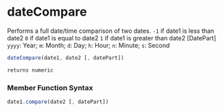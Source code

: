 # dateCompare

Performs a full date/time comparison of two dates.
 `-1` if date1 is less than date2
 `0` if date1 is equal to date2
 `1` if date1 is greater than date2
 [DatePart] `yyyy`: Year; `m`: Month; `d`: Day; `h`: Hour; `n`: Minute; `s`: Second

```javascript
dateCompare(date1, date2 [, datePart])
```

```javascript
returns numeric
```
### Member Function Syntax

```javascript
date1.compare(date2 [, datePart])
```
